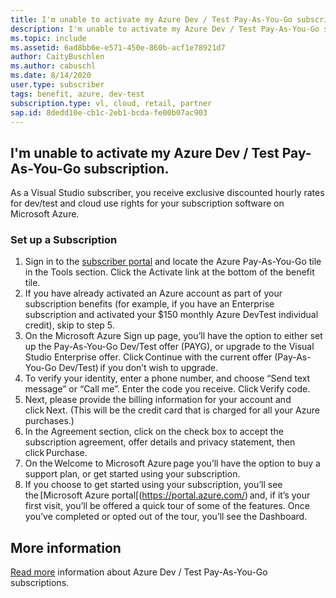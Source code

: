 ```yaml
---
title: I'm unable to activate my Azure Dev / Test Pay-As-You-Go subscription.
description: I'm unable to activate my Azure Dev / Test Pay-As-You-Go subscription included with my Visual Studio subscription? 
ms.topic: include
ms.assetid: 6ad8bb6e-e571-450e-860b-acf1e78921d7
author: CaityBuschlen
ms.author: cabuschl
ms.date: 8/14/2020
user.type: subscriber
tags: benefit, azure, dev-test
subscription.type: vl, cloud, retail, partner
sap.id: 8dedd10e-cb1c-2eb1-bcda-fe00b07ac903
---
```


## I'm unable to activate my Azure Dev / Test Pay-As-You-Go subscription.

As a Visual Studio subscriber, you receive exclusive discounted hourly rates for dev/test and cloud use rights for your subscription software on Microsoft Azure. 

### Set up a Subscription

1. Sign in to the [subscriber portal](https://my.visualstudio.com/benefits) and locate the Azure Pay-As-You-Go tile in the Tools section. Click the Activate link at the bottom of the benefit tile.
1. If you have already activated an Azure account as part of your subscription benefits (for example, if you have an Enterprise subscription and activated your $150 monthly Azure DevTest individual credit), skip to step 5. 
1. On the Microsoft Azure Sign up page, you’ll have the option to either set up the Pay-As-You-Go Dev/Test offer (PAYG), or upgrade to the Visual Studio Enterprise offer. Click Continue with the current offer (Pay-As-You-Go Dev/Test) if you don’t wish to upgrade.
1. To verify your identity, enter a phone number, and choose “Send text message” or “Call me”. Enter the code you receive. Click Verify code. 
1. Next, please provide the billing information for your account and click Next. (This will be the credit card that is charged for all your Azure purchases.) 
1. In the Agreement section, click on the check box to accept the subscription agreement, offer details and privacy statement, then click Purchase. 
1. On the Welcome to Microsoft Azure page you’ll have the option to buy a support plan, or get started using your subscription. 
1. If you choose to get started using your subscription, you’ll see the [Microsoft Azure portal[(https://portal.azure.com/) and, if it’s your first visit, you’ll be offered a quick tour of some of the features. Once you’ve completed or opted out of the tour, you’ll see the Dashboard.

## More information 
[Read more](https://docs.microsoft.com/visualstudio/subscriptions/vs-azure-payg) information about Azure Dev / Test Pay-As-You-Go subscriptions.